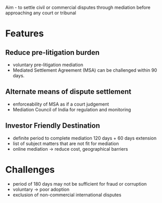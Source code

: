 Aim - to settle civil or commercial disputes through mediation before approaching any court or tribunal
# Features
## Reduce pre-litigation burden
- voluntary pre-litigation mediation
- Mediated Settlement Agreement (MSA) can be challenged within 90 days.
## Alternate means of dispute settlement
- enforceability of MSA as if a court judgement
- Mediation Council of India for regulation and monitoring
## Investor Friendly Destination
- definite period to complete mediation 120 days + 60 days extension
- list of subject matters that are not fit for mediation
- online mediation → reduce cost, geographical barriers
# Challenges
- period of 180 days may not be sufficient for fraud or corruption
- voluntary → poor adoption
- exclusion of non-commercial international disputes